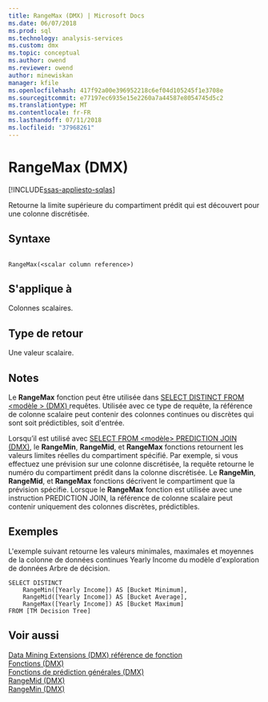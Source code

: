 ```yaml
---
title: RangeMax (DMX) | Microsoft Docs
ms.date: 06/07/2018
ms.prod: sql
ms.technology: analysis-services
ms.custom: dmx
ms.topic: conceptual
ms.author: owend
ms.reviewer: owend
author: minewiskan
manager: kfile
ms.openlocfilehash: 417f92a00e396952218c6ef04d105245f1e3708e
ms.sourcegitcommit: e77197ec6935e15e2260a7a44587e8054745d5c2
ms.translationtype: MT
ms.contentlocale: fr-FR
ms.lasthandoff: 07/11/2018
ms.locfileid: "37968261"
---
```

# <a name="rangemax-dmx"></a>RangeMax (DMX)
[!INCLUDE[ssas-appliesto-sqlas](../includes/ssas-appliesto-sqlas.md)]

  Retourne la limite supérieure du compartiment prédit qui est découvert pour une colonne discrétisée.  
  
## <a name="syntax"></a>Syntaxe  
  
```  
  
RangeMax(<scalar column reference>)  
```  
  
## <a name="applies-to"></a>S'applique à  
 Colonnes scalaires.  
  
## <a name="return-type"></a>Type de retour  
 Une valeur scalaire.  
  
## <a name="remarks"></a>Notes  
 Le **RangeMax** fonction peut être utilisée dans [SELECT DISTINCT FROM &#60;modèle &#62; &#40;DMX&#41; ](../dmx/select-distinct-from-model-dmx.md) requêtes. Utilisée avec ce type de requête, la référence de colonne scalaire peut contenir des colonnes continues ou discrètes qui sont soit prédictibles, soit d'entrée.  
  
 Lorsqu’il est utilisé avec [SELECT FROM &#60;modèle&#62; PREDICTION JOIN &#40;DMX&#41;](../dmx/select-from-model-prediction-join-dmx.md), le **RangeMin**, **RangeMid**, et **RangeMax**  fonctions retournent les valeurs limites réelles du compartiment spécifié. Par exemple, si vous effectuez une prévision sur une colonne discrétisée, la requête retourne le numéro du compartiment prédit dans la colonne discrétisée. Le **RangeMin**, **RangeMid**, et **RangeMax** fonctions décrivent le compartiment que la prévision spécifie. Lorsque le **RangeMax** fonction est utilisée avec une instruction PREDICTION JOIN, la référence de colonne scalaire peut contenir uniquement des colonnes discrètes, prédictibles.  
  
## <a name="examples"></a>Exemples  
 L'exemple suivant retourne les valeurs minimales, maximales et moyennes de la colonne de données continues Yearly Income du modèle d'exploration de données Arbre de décision.  
  
```  
SELECT DISTINCT   
    RangeMin([Yearly Income]) AS [Bucket Minimum],  
    RangeMid([Yearly Income]) AS [Bucket Average],   
    RangeMax([Yearly Income]) AS [Bucket Maximum]  
FROM [TM Decision Tree]  
```  
  
## <a name="see-also"></a>Voir aussi  
 [Data Mining Extensions &#40;DMX&#41; référence de fonction](../dmx/data-mining-extensions-dmx-function-reference.md)   
 [Fonctions &#40;DMX&#41;](../dmx/functions-dmx.md)   
 [Fonctions de prédiction générales &#40;DMX&#41;](../dmx/general-prediction-functions-dmx.md)   
 [RangeMid &#40;DMX&#41;](../dmx/rangemid-dmx.md)   
 [RangeMin &#40;DMX&#41;](../dmx/rangemin-dmx.md)  
  
  
